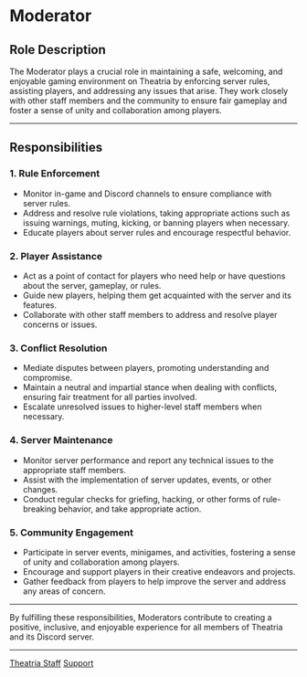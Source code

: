 # Moderator

## Role Description

The Moderator plays a crucial role in maintaining a safe, welcoming, and enjoyable gaming environment on Theatria by enforcing server rules, assisting players, and addressing any issues that arise. They work closely with other staff members and the community to ensure fair gameplay and foster a sense of unity and collaboration among players.

---

## Responsibilities

### 1. Rule Enforcement

- Monitor in-game and Discord channels to ensure compliance with server rules.
- Address and resolve rule violations, taking appropriate actions such as issuing warnings, muting, kicking, or banning players when necessary.
- Educate players about server rules and encourage respectful behavior.

### 2. Player Assistance

- Act as a point of contact for players who need help or have questions about the server, gameplay, or rules.
- Guide new players, helping them get acquainted with the server and its features.
- Collaborate with other staff members to address and resolve player concerns or issues.

### 3. Conflict Resolution

- Mediate disputes between players, promoting understanding and compromise.
- Maintain a neutral and impartial stance when dealing with conflicts, ensuring fair treatment for all parties involved.
- Escalate unresolved issues to higher-level staff members when necessary.

### 4. Server Maintenance

- Monitor server performance and report any technical issues to the appropriate staff members.
- Assist with the implementation of server updates, events, or other changes.
- Conduct regular checks for griefing, hacking, or other forms of rule-breaking behavior, and take appropriate action.

### 5. Community Engagement

- Participate in server events, minigames, and activities, fostering a sense of unity and collaboration among players.
- Encourage and support players in their creative endeavors and projects.
- Gather feedback from players to help improve the server and address any areas of concern.

---

By fulfilling these responsibilities, Moderators contribute to creating a positive, inclusive, and enjoyable experience for all members of Theatria and its Discord server.

---

[Theatria Staff](./README.md)
[Support](../README.md)
